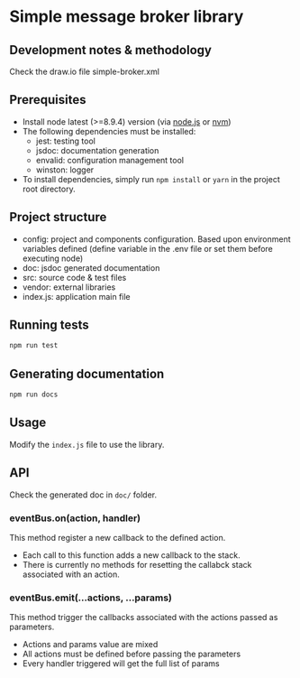 # Simple message broker library


## Development notes & methodology
Check the draw.io file simple-broker.xml


## Prerequisites
- Install node latest (>=8.9.4) version (via [node.js](https://nodejs.org/) or [nvm](https://github.com/creationix/nvm))
- The following dependencies must be installed:
   - jest: testing tool
   - jsdoc: documentation generation
   - envalid: configuration management tool
   - winston: logger
- To install dependencies, simply run `npm install` or `yarn` in the project root directory.


## Project structure
- config: project and components configuration. Based upon environment variables defined (define variable in the .env file or set them before executing node)
- doc: jsdoc generated documentation
- src: source code & test files
- vendor: external libraries
- index.js: application main file

## Running tests
```sh
npm run test
```


## Generating documentation
```sh
npm run docs
```


## Usage
Modify the `index.js` file to use the library.


## API
Check the generated doc in `doc/` folder.


### eventBus.on(action, handler)
This method register a new callback to the defined action.
- Each call to this function adds a new callback to the stack.
- There is currently no methods for resetting the callabck stack associated with an action.


### eventBus.emit(...actions, ...params)
This method trigger the callbacks associated with the actions passed as parameters.
- Actions and params value are mixed
- All actions must be defined before passing the parameters
- Every handler triggered will get the full list of params

